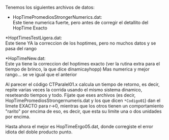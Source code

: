 Tenemos los siguientes archivos de datos:

 * HopTimePromediosStrongerNumerics.dat:  
Este tiene numerica fuerte, pero antes de corregir el detallito del HopTime Exacto
 
 *HoptTimesTestLigera.dat:  
Este tiene YA la correccion de los hoptimes, pero no muchos datos y se pasa del rango

 *HopTimeNew.dat:  
 Este ya tiene  la correccion del hoptimes exacto (ver la rutina extra para 
 el tiempo de brinco, la que dice dinamicayhopp) Mas numerica y mejor rango... 
 se ve igual que el anterior

Al parecer el código CTParalel01.x calcula un tiempo de retorno, es decir,
repite varias veces la corrida usando el mismo sistema dinamico,
reseteando tiempos y todo. Fijate que eses archivos (es decir, 
HopTimePromediosStrongernumeris.dat y los que dicen `*Codigo01`) dan
el limete EXACTO para r->0, mientras que los otros tienen un comportamiento "rarito"
por encima de eso, es decir, que esta su limite una o dos unidades por encima.
 

Hasta ahora el mejor es HopTimeErgo05.dat, donde corregiste el error
idiota del doble producto punto.
